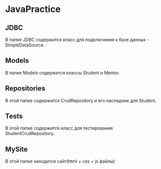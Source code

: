 # JavaPractice  
## JDBC  
В папке JDBC содержится класс для подключения к базе данных -  SimpleDataSource.  
## Models  
В папке Models содержится классы Student и Mentor.  
## Repositories  
В этой папке содержится CrudRepository и его наследник для Student.  
## Tests  
В этой папке содержится класс для тестирования StudentCrudRepository.  
## MySite  
В этой папке находится сайт(html + css + js файлы)

